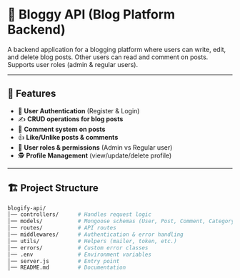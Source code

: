 # 📖 Bloggy API (Blog Platform Backend)

A backend application for a blogging platform where users can write, edit, and delete blog posts. Other users can read and comment on posts. Supports user roles (admin & regular users).

---

## 🚀 Features
- 👤 **User Authentication** (Register & Login)  
- ✍️ **CRUD operations for blog posts**  
- 💬 **Comment system on posts**  
- 👍 **Like/Unlike posts & comments**  
- 🔑 **User roles & permissions** (Admin vs Regular user)  
- 🕵️ **Profile Management** (view/update/delete profile)  

---

## 🏗️ Project Structure
```bash
blogify-api/
│── controllers/      # Handles request logic
│── models/           # Mongoose schemas (User, Post, Comment, Category)
│── routes/           # API routes
│── middlewares/      # Authentication & error handling
│── utils/            # Helpers (mailer, token, etc.)
│── errors/           # Custom error classes
│── .env              # Environment variables
│── server.js         # Entry point
│── README.md         # Documentation

